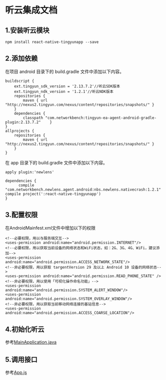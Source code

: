 # 听云集成文档

## 1.安装听云模块
`npm install react-native-tingyunapp --save`
## 2.添加依赖
在项目 android 目录下的 build.gradle 文件中添加以下内容。
```
buildscript {
	ext.tingyun_sdk_version = '2.13.7.2'//听云SDK版本
	ext.tingyun_ndk_version = '1.2.1'//听云NDK版本
    repositories {
        maven { url "http://nexus2.tingyun.com/nexus/content/repositories/snapshots/" }
    }
    dependencies {
		classpath "com.networkbench:tingyun-ea-agent-android-gradle-plugin:2.13.7.2"    }
}
allprojects {
    repositories {
        maven { url "http://nexus2.tingyun.com/nexus/content/repositories/snapshots/" }
    }
}
```
在 app 目录下的 build.gradle 文件中添加以下内容。
```
apply plugin:'newlens'

dependencies {
      compile "com.networkbench.newlens.agent.android:nbs.newlens.nativecrash:1.2.1"
compile project(':react-native-tingyunapp')
}
```
## 3.配置权限
在AndroidMainfest.xml文件中增加以下的权限
```
<!--必要权限，用以与服务端交互-->
<uses-permission android:name="android.permission.INTERNET"/>
<!--必要权限，用以获取当前设备的网络状态和WiFi状态，如：2G、3G、4G、WiFi，建议添加-->
<uses-permission android:name="android.permission.ACCESS_NETWORK_STATE"/>
<!--非必要权限，用以获取 targentVersion 29 及以上 Android 10 设备的网络状态-->
<uses-permission android:name="android.permission.READ_PHONE_STATE" />
<!--非必要权限，用以使用「可视化操作命名功能」-->
<uses-permission android:name="android.permission.SYSTEM_ALERT_WINDOW"/>
<uses-permission android:name="android.permission.SYSTEM_OVERLAY_WINDOW"/>
<!--非必要权限，用以获取当前移动网络连接的基站信息-->
<uses-permission android:name="android.permission.ACCESS_COARSE_LOCATION"/>
```
## 4.初始化听云
参考[MainApplication.java](https://github.com/lens-mobile/tingyunDemo4RN/blob/master/android/app/src/main/java/com/tingyundemorn/MainApplication.java)
## 5.调用接口
参考[App.js](https://github.com/lens-mobile/tingyunDemo4RN/blob/master/App.js)
